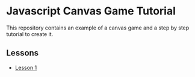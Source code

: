 # Javascript Canvas Game Tutorial

This repository contains an example of a canvas game and a step by step tutorial to create it.

## Lessons
- [Lesson 1](/JSCanvasGameCourse/docs/lesson1)